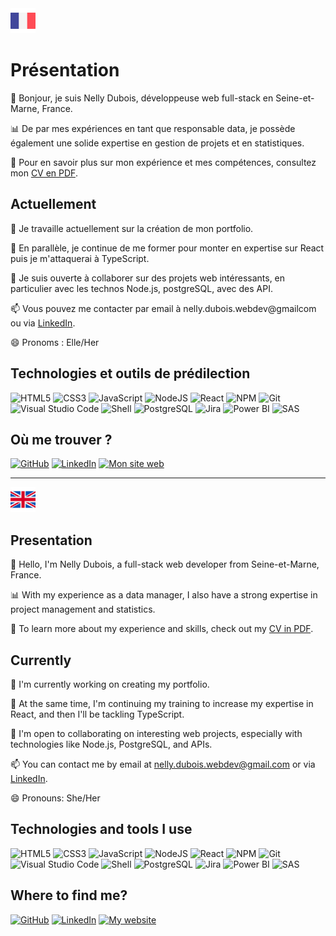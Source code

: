 <!--
**NellyDubois/NellyDubois** is a ✨ _special_ ✨ repository because its `README.md` (this file) appears on your GitHub profile.

Here are some ideas to get you started:
### Hi there 👋

- 🔭 I’m currently working on ...
- 🌱 I’m currently learning ...
- 👯 I’m looking to collaborate on ...
- 🤔 I’m looking for help with ...
- 💬 Ask me about ...
- 📫 How to reach me: ...
- 😄 Pronouns: ...
- ⚡ Fun fact: ...


-->

<!--
| ![Cover](https://github.com/NellyDubois/NellyDubois/blob/main/img/Nel_rognage_ovale-removebg-preview.png) | 
| :------------------------------------------------------: |
-->







<div style="display: inline-block; vertical-align: middle;">
  <img src="https://github.com/NellyDubois/NellyDubois/blob/main/img/france.png" alt="Drapeau Royaume-Uni" width="40">
</div>

# Présentation

👋 Bonjour, je suis Nelly Dubois, développeuse web full-stack en Seine-et-Marne, France.

📊 De par mes expériences en tant que responsable data, je possède également une solide expertise en gestion de projets et en statistiques.

📄 Pour en savoir plus sur mon expérience et mes compétences, consultez mon [CV en PDF](https://github.com/NellyDubois/NellyDubois/blob/main/img/Nelly_DUBOIS_dev_web_VF.pdf). 


## Actuellement

🔭 Je travaille actuellement sur la création de mon portfolio.

🌱 En parallèle, je continue de me former pour monter en expertise sur React puis je m'attaquerai à TypeScript.

👯 Je suis ouverte à collaborer sur des projets web intéressants, en particulier avec les technos Node.js, postgreSQL, avec des API.

📫 Vous pouvez me contacter par email à nelly.dubois.webdev@gmailcom ou via [LinkedIn](https://www.linkedin.com/in/nellydubois/).

😄 Pronoms : Elle/Her


## Technologies et outils de prédilection

![HTML5](https://img.shields.io/badge/HTML5-E34F26?logo=html5&logoColor=white)
![CSS3](https://img.shields.io/badge/CSS3-1572B6?logo=css3&logoColor=white)
![JavaScript](https://img.shields.io/badge/JavaScript-F7DF1E?logo=javascript&logoColor=black)
![NodeJS](https://img.shields.io/badge/NodeJS-339933?logo=node.js&logoColor=white)
![React](https://img.shields.io/badge/React-61DAFB?logo=react&logoColor=white)
![NPM](https://img.shields.io/badge/NPM-CB3837?logo=npm&logoColor=white)
![Git](https://img.shields.io/badge/Git-F05032?logo=git&logoColor=white)
![Visual Studio Code](https://img.shields.io/badge/Visual_Studio_Code-007ACC?logo=visual-studio-code&logoColor=white)
![Shell](https://img.shields.io/badge/Shell-4EAA25?logo=gnu-bash&logoColor=white)
![PostgreSQL](https://img.shields.io/badge/PostgreSQL-336791?logo=postgresql&logoColor=white)
![Jira](https://img.shields.io/badge/Jira-0052CC?logo=jira&logoColor=white)
![Power BI](https://img.shields.io/badge/Power_BI-F2C811?logo=power-bi&logoColor=black)
![SAS](https://img.shields.io/badge/SAS-004990?logo=sas&logoColor=white)

## Où me trouver ?

[![GitHub](https://img.shields.io/badge/GitHub-181717?logo=github&logoColor=white)](https://github.com/NellyDubois/)
[![LinkedIn](https://img.shields.io/badge/LinkedIn-0077B5?logo=linkedin&logoColor=white)](https://www.linkedin.com/in/nellydubois/)
[![Mon site web](https://img.shields.io/badge/Mon%20site-2DD4BF)](https://webdev-nelly-dubois.netlify.app/)


---

<div style="display: inline-block; vertical-align: middle;">
  <img src="https://github.com/NellyDubois/NellyDubois/blob/main/img/united-kingdom.png" alt="Drapeau Royaume-Uni" width="40">
</div>

## Presentation

👋 Hello, I'm Nelly Dubois, a full-stack web developer from Seine-et-Marne, France.

📊 With my experience as a data manager, I also have a strong expertise in project management and statistics.

📄 To learn more about my experience and skills, check out my [CV in PDF](https://github.com/NellyDubois/NellyDubois/blob/main/img/Nelly_DUBOIS_dev_web_VF.pdf).

## Currently

🔭 I'm currently working on creating my portfolio.

🌱 At the same time, I'm continuing my training to increase my expertise in React, and then I'll be tackling TypeScript.

👯 I'm open to collaborating on interesting web projects, especially with technologies like Node.js, PostgreSQL, and APIs.

📫 You can contact me by email at nelly.dubois.webdev@gmail.com or via [LinkedIn](https://www.linkedin.com/in/nellydubois/).

😄 Pronouns: She/Her


## Technologies and tools I use

![HTML5](https://img.shields.io/badge/HTML5-E34F26?logo=html5&logoColor=white)
![CSS3](https://img.shields.io/badge/CSS3-1572B6?logo=css3&logoColor=white)
![JavaScript](https://img.shields.io/badge/JavaScript-F7DF1E?logo=javascript&logoColor=black)
![NodeJS](https://img.shields.io/badge/NodeJS-339933?logo=node.js&logoColor=white)
![React](https://img.shields.io/badge/React-61DAFB?logo=react&logoColor=white)
![NPM](https://img.shields.io/badge/NPM-CB3837?logo=npm&logoColor=white)
![Git](https://img.shields.io/badge/Git-F05032?logo=git&logoColor=white)
![Visual Studio Code](https://img.shields.io/badge/Visual_Studio_Code-007ACC?logo=visual-studio-code&logoColor=white)
![Shell](https://img.shields.io/badge/Shell-4EAA25?logo=gnu-bash&logoColor=white)
![PostgreSQL](https://img.shields.io/badge/PostgreSQL-336791?logo=postgresql&logoColor=white)
![Jira](https://img.shields.io/badge/Jira-0052CC?logo=jira&logoColor=white)
![Power BI](https://img.shields.io/badge/Power_BI-F2C811?logo=power-bi&logoColor=black)
![SAS](https://img.shields.io/badge/SAS-004990?logo=sas&logoColor=white)

## Where to find me?

[![GitHub](https://img.shields.io/badge/GitHub-181717?logo=github&logoColor=white)](https://github.com/NellyDubois/)
[![LinkedIn](https://img.shields.io/badge/LinkedIn-0077B5?logo=linkedin&logoColor=white)](https://www.linkedin.com/in/nellydubois/)
[![My website](https://img.shields.io/badge/Mon%20site-2DD4BF)](https://webdev-nelly-dubois.netlify.app/)




